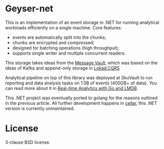 # Geyser-net

This is an implementation of an event storage in .NET for running analytical 
workloads efficiently on a single machine. Core features:

- events are automatically split into the chunks;
- chunks are encrypted and compressed;
- designed for batching operations (high throughput);
- supports single writer and multiple concurrent readers.

This storage takes ideas from the [Message Vault](https://github.com/abdullin/messageVault),
which was based on the ideas of Kafka and append-only storage in [Lokad.CQRS](https://github.com/abdullin/lokad-cqrs)

Analytical pipeline on top of this library was deployed at SkuVault to run reporting and 
data analysis tasks on 1.5B of events (400GB+ of data). You can read more about it in
[Real-time Analytics with Go and LMDB](https://abdullin.com/bitgn/real-time-analytics/).

This .NET project was eventually ported to golang for the reasons outlined in the previous article. 
All further development happens in [cellar](https://github.com/abdullin/cellar), this .NET version is currently unmaintained.

# License

3-clause BSD license.
